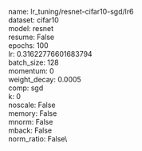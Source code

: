 name: lr_tuning/resnet-cifar10-sgd/lr6\
dataset: cifar10\
model: resnet\
resume: False\
epochs: 100\
lr: 0.31622776601683794\
batch_size: 128\
momentum: 0\
weight_decay: 0.0005\
comp: sgd\
k: 0\
noscale: False\
memory: False\
mnorm: False\
mback: False\
norm_ratio: False\
